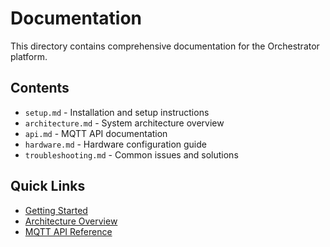 # Documentation

This directory contains comprehensive documentation for the Orchestrator platform.

## Contents

- `setup.md` - Installation and setup instructions
- `architecture.md` - System architecture overview
- `api.md` - MQTT API documentation
- `hardware.md` - Hardware configuration guide
- `troubleshooting.md` - Common issues and solutions

## Quick Links

- [Getting Started](setup.md)
- [Architecture Overview](architecture.md)
- [MQTT API Reference](api.md)